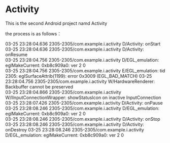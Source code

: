 # Activity
This is the second Android project namd Activity


the process is as follows：

03-25 23:28:04.636 2305-2305/com.example.i.activity D/Activity: onStart   
03-25 23:28:04.636 2305-2305/com.example.i.activity D/Activity: onResume  
03-25 23:28:04.756 2305-2305/com.example.i.activity D/EGL_emulation: eglMakeCurrent: 0xb8c909a0: ver 2 0  
03-25 23:28:04.756 2305-2305/com.example.i.activity E/EGL_emulation: tid 2305: eglSurfaceAttrib(1199): error 0x3009 (EGL_BAD_MATCH) 
03-25 23:28:04.756 2305-2305/com.example.i.activity W/HardwareRenderer: Backbuffer cannot be preserved  
03-25 23:28:04.866 2305-2305/com.example.i.activity W/IInputConnectionWrapper: showStatusIcon on inactive InputConnection 
03-25 23:28:07.426 2305-2305/com.example.i.activity D/Activity: onPause 
03-25 23:28:08.246 2305-2305/com.example.i.activity D/EGL_emulation: eglMakeCurrent: 0xb8c909a0: ver 2 0  
03-25 23:28:08.246 2305-2305/com.example.i.activity D/Activity: onStop  
03-25 23:28:08.246 2305-2305/com.example.i.activity D/Activity: onDestroy 
03-25 23:28:08.246 2305-2305/com.example.i.activity D/EGL_emulation: eglMakeCurrent: 0xb8c909a0: ver 2 0  
